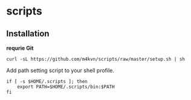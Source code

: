 # scripts

## Installation

**requrie Git**

```
curl -sL https://github.com/m4kvn/scripts/raw/master/setup.sh | sh
```

Add path setting script to your shell profile.

```
if [ -s $HOME/.scripts ]; then
    export PATH=$HOME/.scripts/bin:$PATH
fi
```
